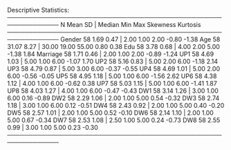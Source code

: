 Descriptive Statistics:
──────────────────────────────────────────────────────────────
           N  Mean   SD | Median   Min   Max Skewness Kurtosis
──────────────────────────────────────────────────────────────
Gender    58  1.69 0.47 |   2.00  1.00  2.00    -0.80    -1.38
Age       58 31.07 8.27 |  30.00 19.00 55.00     0.80     0.38
Edu       58  3.78 0.68 |   4.00  2.00  5.00    -1.38     1.84
Marriage  58  1.71 0.46 |   2.00  1.00  2.00    -0.89    -1.24
UP1       58  4.69 1.03 |   5.00  1.00  6.00    -1.07     1.70
UP2       58  5.16 0.83 |   5.00  2.00  6.00    -1.18     2.14
UP3       58  4.79 0.87 |   5.00  3.00  6.00    -0.37    -0.55
UP4       58  4.69 1.01 |   5.00  2.00  6.00    -0.56    -0.05
UP5       58  4.95 1.18 |   5.00  1.00  6.00    -1.56     2.62
UP6       58  4.38 1.12 |   4.00  1.00  6.00    -0.62     0.38
UP7       58  5.03 1.15 |   5.00  1.00  6.00    -1.41     1.87
UP8       58  4.03 1.27 |   4.00  1.00  6.00    -0.47    -0.43
DW1       58  3.14 1.26 |   3.00  1.00  6.00     0.16    -0.89
DW2       58  2.29 1.06 |   2.00  1.00  5.00     0.54    -0.32
DW3       58  2.74 1.18 |   3.00  1.00  6.00     0.12    -0.51
DW4       58  2.43 0.92 |   2.00  1.00  5.00     0.40    -0.20
DW5       58  2.57 1.01 |   2.00  1.00  5.00     0.52    -0.10
DW6       58  2.14 1.10 |   2.00  1.00  5.00     0.67    -0.34
DW7       58  2.53 1.08 |   2.50  1.00  5.00     0.24    -0.73
DW8       58  2.55 0.99 |   3.00  1.00  5.00     0.23    -0.30
──────────────────────────────────────────────────────────────
